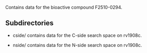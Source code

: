 Contains data for the bioactive compound F2510-0294.

## Subdirectories

- cside/ contains data for the C-side search space on rv1908c.

- nside/ contains data for the N-side search space on rv1908c.


